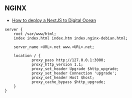 ## NGINX

* [How to deploy a NextJS to Digital Ocean](https://www.coderrocketfuel.com/article/how-to-deploy-a-next-js-website-to-a-digital-ocean-server)

```nginx
server {
    root /var/www/html;
    index index.html index.htm index.nginx-debian.html;

    server_name <URL>.net www.<URL>.net;

    location / {
            proxy_pass http://127.0.0.1:3000;
            proxy_http_version 1.1;
            proxy_set_header Upgrade $http_upgrade;
            proxy_set_header Connection 'upgrade';
            proxy_set_header Host $host;
            proxy_cache_bypass $http_upgrade;
    }
}
```
